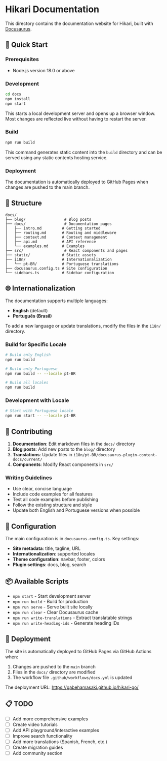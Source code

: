 # Hikari Documentation

This directory contains the documentation website for Hikari, built with [Docusaurus](https://docusaurus.io/).

## 🚀 Quick Start

### Prerequisites

- Node.js version 18.0 or above

### Development

```bash
cd docs
npm install
npm start
```

This starts a local development server and opens up a browser window. Most changes are reflected live without having to restart the server.

### Build

```bash
npm run build
```

This command generates static content into the `build` directory and can be served using any static contents hosting service.

### Deployment

The documentation is automatically deployed to GitHub Pages when changes are pushed to the main branch.

## 📁 Structure

```
docs/
├── blog/                 # Blog posts
├── docs/                 # Documentation pages
│   ├── intro.md         # Getting started
│   ├── routing.md       # Routing and middleware
│   ├── context.md       # Context management
│   ├── api.md           # API reference
│   └── examples.md      # Examples
├── src/                  # React components and pages
├── static/              # Static assets
├── i18n/                # Internationalization
│   └── pt-BR/           # Portuguese translations
├── docusaurus.config.ts # Site configuration
└── sidebars.ts          # Sidebar configuration
```

## 🌐 Internationalization

The documentation supports multiple languages:

- **English** (default)
- **Português (Brasil)**

To add a new language or update translations, modify the files in the `i18n/` directory.

### Build for Specific Locale

```bash
# Build only English
npm run build

# Build only Portuguese
npm run build -- --locale pt-BR

# Build all locales
npm run build
```

### Development with Locale

```bash
# Start with Portuguese locale
npm run start -- --locale pt-BR
```

## 📝 Contributing

1. **Documentation**: Edit markdown files in the `docs/` directory
2. **Blog posts**: Add new posts to the `blog/` directory
3. **Translations**: Update files in `i18n/pt-BR/docusaurus-plugin-content-docs/current/`
4. **Components**: Modify React components in `src/`

### Writing Guidelines

- Use clear, concise language
- Include code examples for all features
- Test all code examples before publishing
- Follow the existing structure and style
- Update both English and Portuguese versions when possible

## 🔧 Configuration

The main configuration is in `docusaurus.config.ts`. Key settings:

- **Site metadata**: title, tagline, URL
- **Internationalization**: supported locales
- **Theme configuration**: navbar, footer, colors
- **Plugin settings**: docs, blog, search

## 📦 Available Scripts

- `npm start` - Start development server
- `npm run build` - Build for production
- `npm run serve` - Serve built site locally
- `npm run clear` - Clear Docusaurus cache
- `npm run write-translations` - Extract translatable strings
- `npm run write-heading-ids` - Generate heading IDs

## 🚀 Deployment

The site is automatically deployed to GitHub Pages via GitHub Actions when:

1. Changes are pushed to the `main` branch
2. Files in the `docs/` directory are modified
3. The workflow file `.github/workflows/docs.yml` is updated

The deployment URL: https://gabehamasaki.github.io/hikari-go/

## 📋 TODO

- [ ] Add more comprehensive examples
- [ ] Create video tutorials
- [ ] Add API playground/interactive examples
- [ ] Improve search functionality
- [ ] Add more translations (Spanish, French, etc.)
- [ ] Create migration guides
- [ ] Add community section
